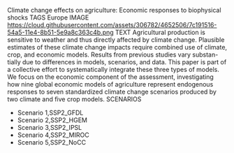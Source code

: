 Climate change effects on agriculture: Economic responses to biophysical shocks
TAGS
Europe
IMAGE
https://cloud.githubusercontent.com/assets/306782/4652506/7c191516-54a5-11e4-8b51-5e9a8c363c4b.png
TEXT
Agricultural production is sensitive to weather and thus directly affected by climate change. Plausible estimates of these climate change impacts require combined use of climate, crop, and economic models. Results from previous studies vary substan- tially due to differences in models, scenarios, and data. This paper is part of a collective effort to systematically integrate these three types of models. We focus on the economic component of the assessment, investigating how nine global economic models of agriculture represent endogenous responses to seven standardized climate change scenarios produced by two climate and five crop models.
SCENARIOS
- Scenario 1,SSP2_GFDL
- Scenario 2,SSP2_HGEM
- Scenario 3,SSP2_IPSL
- Scenario 4,SSP2_MIROC
- Scenario 5,SSP2_NoCC